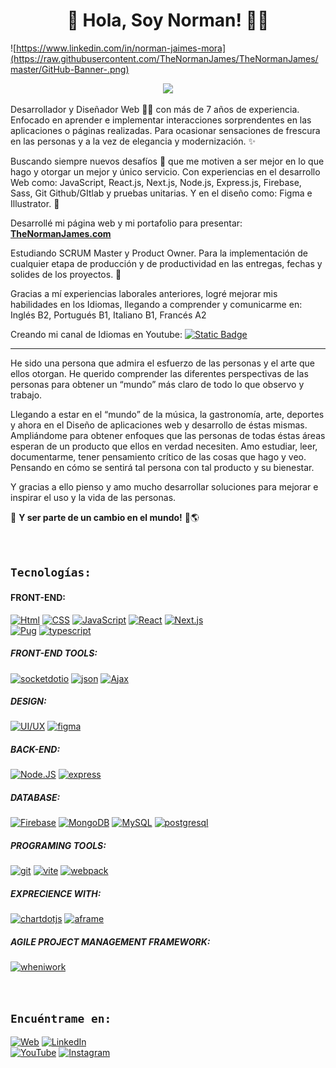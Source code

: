 <!-- # ![https://thenormanjames.com/](https://thenormanjames.com/IconoNNJ.ico) Hola, Soy Norman Jaimes! 👨‍💻 -->
<h1 align="center">
  👋 Hola, Soy Norman! 👨‍💻
</h1>

![https://www.linkedin.com/in/norman-jaimes-mora](https://raw.githubusercontent.com/TheNormanJames/TheNormanJames/master/GitHub-Banner-.png)

<p align="center"><img src="https://readme-typing-svg.herokuapp.com/?font=Righteous&size=35&center=true&vCenter=true&width=550&height=70&duration=4000&color=157cd1&lines=+Freelance+-+FullStack+Developer;+VANILLA+-+M.E.R.N.+-+P.E.R.N.;" /></p>

Desarrollador y Diseñador Web 👨‍💻 con más de 7 años de experiencia. Enfocado en aprender e implementar interacciones sorprendentes en las aplicaciones o páginas realizadas. Para ocasionar sensaciones de frescura en las personas y a la vez de elegancia y modernización. ✨

Buscando siempre nuevos desafíos 💪 que me motiven a ser mejor en lo que hago y otorgar un mejor y único servicio. Con experiencias en el desarrollo Web como: JavaScript, React.js, Next.js, Node.js, Express.js, Firebase, Sass, Git Github/GItlab y pruebas unitarias. Y en el diseño como: Figma e Illustrator. 🎨

Desarrollé mi página web y mi portafolio para presentar: [**TheNormanJames.com**](https://thenormanjames.com/)

Estudiando SCRUM Master y Product Owner. Para la implementación de cualquier etapa de producción y de productividad en las entregas, fechas y solides de los proyectos. 📱

Gracias a mí experiencias laborales anteriores, logré mejorar mis habilidades en los Idiomas, llegando a comprender y comunicarme en: Inglés B2, Portugués B1, Italiano B1, Francés A2

Creando mi canal de Idiomas en Youtube:
[![Static Badge](https://img.shields.io/badge/Youtube-white?logo=youtube&labelColor=FF0000)](https://youtube.com/@elprofedeidiomas?sub_confirmation=1)

---

He sido una persona que admira el esfuerzo de las personas y el arte que ellos otorgan. He querido comprender las diferentes perspectivas de las personas para obtener un “mundo” más claro de todo lo que observo y trabajo.

Llegando a estar en el “mundo” de la música, la gastronomía, arte, deportes y ahora en el Diseño de aplicaciones web y desarrollo de éstas mismas. Ampliándome para obtener enfoques que las personas de todas éstas áreas esperan de un producto que ellos en verdad necesiten. Amo estudiar, leer, documentarme, tener pensamiento crítico de las cosas que hago y veo. Pensando en cómo se sentirá tal persona con tal producto y su bienestar.

Y gracias a ello pienso y amo mucho desarrollar soluciones para mejorar e inspirar el uso y la vida de las personas.

🧔 **Y ser parte de un cambio en el mundo!** 💯🌎

</br>

## `Tecnologías:`

#### FRONT-END:

[![Html](https://img.shields.io/badge/Html-E34F26?style=for-the-badge&logo=html5&logoColor=white&labelColor=101010)]()
[![CSS](https://img.shields.io/badge/CSS-1572B6?style=for-the-badge&logo=css3&logoColor=white&labelColor=101010)]()
[![JavaScript](https://img.shields.io/badge/JavaScript-F7DF1E?style=for-the-badge&logo=javascript&logoColor=white&labelColor=101010)]()
[![React](https://img.shields.io/badge/React-blue?style=for-the-badge&logo=react&logoColor=white&labelColor=101010)]()
[![Next.js](https://img.shields.io/badge/Next.js-3570ee?style=for-the-badge&logo=nextdotjs&logoColor=white&labelColor=101010)]()
</br>
[![Pug](https://img.shields.io/badge/Pug-865043?style=for-the-badge&logo=Pug&logoColor=white&labelColor=101010)]()
[![typescript](https://img.shields.io/badge/typescript-3178C6?style=for-the-badge&logo=typescript&logoColor=white&labelColor=101010)]()

##### FRONT-END TOOLS:

[![socketdotio](https://img.shields.io/badge/socketdotio-010101?style=for-the-badge&logo=socketdotio&logoColor=white&labelColor=101010)]()
[![json](https://img.shields.io/badge/json-000000?style=for-the-badge&logo=json&logoColor=white&labelColor=101010)]()
[![Ajax](https://img.shields.io/badge/Ajax-c34c2c?style=for-the-badge&logo=html5&logoColor=white&labelColor=101010)]()
</br>

##### DESIGN:

[![UI/UX](https://img.shields.io/badge/UI/UX-A5915F?style=for-the-badge&logo=altiumdesigner&logoColor=white&labelColor=101010)]()
[![figma](https://img.shields.io/badge/figma-F24E1E?style=for-the-badge&logo=figma&logoColor=white&labelColor=101010)]()

##### BACK-END:

[![Node.JS](https://img.shields.io/badge/Node.JS-339933?style=for-the-badge&logo=node.js&logoColor=white&labelColor=101010)]()
[![express](https://img.shields.io/badge/express-3570ee?style=for-the-badge&logo=express&logoColor=white&labelColor=101010)]()
</br>

##### DATABASE:

[![Firebase](https://img.shields.io/badge/Firebase-FFCA28?style=for-the-badge&logo=firebase&logoColor=white&labelColor=101010)]()
[![MongoDB](https://img.shields.io/badge/MongoDB-47A248?style=for-the-badge&logo=mongodb&logoColor=white&labelColor=101010)]()
[![MySQL](https://img.shields.io/badge/MySQL-4479A1?style=for-the-badge&logo=mysql&logoColor=white&labelColor=101010)]()
[![postgresql](https://img.shields.io/badge/postgresql-4169E1?style=for-the-badge&logo=postgresql&logoColor=white&labelColor=101010)]()
</br>

##### PROGRAMING TOOLS:

[![git](https://img.shields.io/badge/git-F05032?style=for-the-badge&logo=git&logoColor=white&labelColor=101010)]()
[![vite](https://img.shields.io/badge/vite-646CFF?style=for-the-badge&logo=vite&logoColor=white&labelColor=101010)]()
[![webpack](https://img.shields.io/badge/webpack-8DD6F9?style=for-the-badge&logo=webpack&logoColor=white&labelColor=101010)]()

##### EXPRECIENCE WITH:

[![chartdotjs](https://img.shields.io/badge/chartdotjs-FF6384?style=for-the-badge&logo=chartdotjs&logoColor=white&labelColor=101010)]()
[![aframe](https://img.shields.io/badge/aframe-EF2D5E?style=for-the-badge&logo=aframe&logoColor=white&labelColor=101010)]()

##### AGILE PROJECT MANAGEMENT FRAMEWORK:

[![wheniwork](https://img.shields.io/badge/Scrum-469fb6?style=for-the-badge&logo=wheniwork&logoColor=white&labelColor=101010)]()

<!-- [![AWS](https://img.shields.io/badge/AWS-232F3E?style=for-the-badge&logo=amazon-aws&logoColor=white&labelColor=101010)]() -->

</br>

## `Encuéntrame en:`

[![Web](https://img.shields.io/badge/Web_Site-thenormanjames.com-ca5e16?style=for-the-badge&logo=Linktree&logoColor=white&labelColor=101010)](https://thenormanjames.com/)
[![LinkedIn](https://img.shields.io/badge/LinkedIn-norman_jaimes_mora-0077B5?style=for-the-badge&logo=linkedin&logoColor=white&labelColor=101010)](https://www.linkedin.com/in/norman-jaimes-mora)
</br>
[![YouTube](https://img.shields.io/badge/YouTube-El_Profe_De_Idiomas-FF0000?style=for-the-badge&logo=youtube&logoColor=white&labelColor=101010)](https://youtube.com/@elprofedeidiomas?sub_confirmation=1)
[![Instagram](https://img.shields.io/badge/Instagram-@thenormanjames-E4405F?style=for-the-badge&logo=instagram&logoColor=white&labelColor=101010)](https://instagram.com/the_norman_james)

<!-- #### Puedes apoyar mi trabajo haciendo "☆ Star" en el repo o nominarme a "GitHub Star". ¡Gracias!

[![GitHub Star](https://img.shields.io/badge/GitHub-Nominar_a_star-yellow?style=for-the-badge&logo=github&logoColor=white&labelColor=101010)](https://stars.github.com/nominate/)
[![GitHub Star](https://img.shields.io/badge/GitHub-Nominar_a_star-yellow?style=for-the-badge&logo=github&logoColor=white&labelColor=101010)](https://stars.github.com/nominate/) -->
